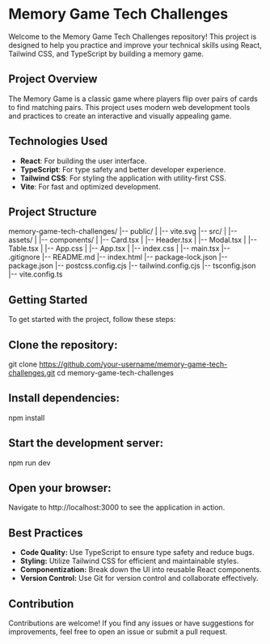 # Memory Game Tech Challenges

Welcome to the Memory Game Tech Challenges repository! This project is designed to help you practice and improve your technical skills using React, Tailwind CSS, and TypeScript by building a memory game.

## Project Overview

The Memory Game is a classic game where players flip over pairs of cards to find matching pairs. This project uses modern web development tools and practices to create an interactive and visually appealing game.

## Technologies Used

- **React**: For building the user interface.
- **TypeScript**: For type safety and better developer experience.
- **Tailwind CSS**: For styling the application with utility-first CSS.
- **Vite**: For fast and optimized development.

## Project Structure

memory-game-tech-challenges/
|-- public/
|   |-- vite.svg
|-- src/
|   |-- assets/
|   |-- components/
|       |-- Card.tsx
|       |-- Header.tsx
|       |-- Modal.tsx
|       |-- Table.tsx
|   |-- App.css
|   |-- App.tsx
|   |-- index.css
|   |-- main.tsx
|-- .gitignore
|-- README.md
|-- index.html
|-- package-lock.json
|-- package.json
|-- postcss.config.cjs
|-- tailwind.config.cjs
|-- tsconfig.json
|-- vite.config.ts

## Getting Started
To get started with the project, follow these steps:

## Clone the repository:
git clone https://github.com/your-username/memory-game-tech-challenges.git
cd memory-game-tech-challenges

## Install dependencies:

npm install

## Start the development server:

npm run dev

## Open your browser:
Navigate to http://localhost:3000 to see the application in action.

## Best Practices
- **Code Quality:** Use TypeScript to ensure type safety and reduce bugs.
- **Styling:** Utilize Tailwind CSS for efficient and maintainable styles.
- **Componentization:** Break down the UI into reusable React components.
- **Version Control:** Use Git for version control and collaborate effectively.

## Contribution
Contributions are welcome! If you find any issues or have suggestions for improvements, feel free to open an issue or submit a pull request.
